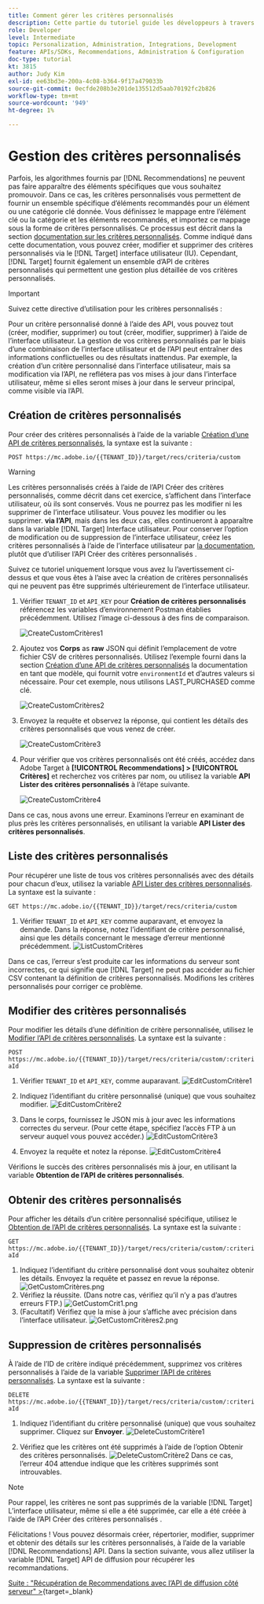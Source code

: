 ```yaml
---
title: Comment gérer les critères personnalisés
description: Cette partie du tutoriel guide les développeurs à travers les étapes requises pour utiliser les API Adobe Target pour gérer, créer, répertorier, modifier, obtenir et supprimer des critères Recommendations Adobe Target.
role: Developer
level: Intermediate
topic: Personalization, Administration, Integrations, Development
feature: APIs/SDKs, Recommendations, Administration & Configuration
doc-type: tutorial
kt: 3815
author: Judy Kim
exl-id: ee63bd3e-200a-4c08-b364-9f17a479033b
source-git-commit: 0ecfde208b3e201de135512d5aab70192fc2b826
workflow-type: tm+mt
source-wordcount: '949'
ht-degree: 1%

---
```


# Gestion des critères personnalisés

Parfois, les algorithmes fournis par [!DNL Recommendations] ne peuvent pas faire apparaître des éléments spécifiques que vous souhaitez promouvoir. Dans ce cas, les critères personnalisés vous permettent de fournir un ensemble spécifique d’éléments recommandés pour un élément ou une catégorie clé donnée. Vous définissez le mappage entre l’élément clé ou la catégorie et les éléments recommandés, et importez ce mappage sous la forme de critères personnalisés. Ce processus est décrit dans la section [documentation sur les critères personnalisés](https://experienceleague.adobe.com/docs/target/using/recommendations/criteria/recommendations-csv.html?lang=en). Comme indiqué dans cette documentation, vous pouvez créer, modifier et supprimer des critères personnalisés via le [!DNL Target] interface utilisateur (IU). Cependant, [!DNL Target] fournit également un ensemble d’API de critères personnalisés qui permettent une gestion plus détaillée de vos critères personnalisés.

>[!IMPORTANT]
>
>Suivez cette directive d’utilisation pour les critères personnalisés :
>
> Pour un critère personnalisé donné à l’aide des API, vous pouvez tout (créer, modifier, supprimer) ou tout (créer, modifier, supprimer) à l’aide de l’interface utilisateur. La gestion de vos critères personnalisés par le biais d’une combinaison de l’interface utilisateur et de l’API peut entraîner des informations conflictuelles ou des résultats inattendus. Par exemple, la création d’un critère personnalisé dans l’interface utilisateur, mais sa modification via l’API, ne reflétera pas vos mises à jour dans l’interface utilisateur, même si elles seront mises à jour dans le serveur principal, comme visible via l’API.

## Création de critères personnalisés

Pour créer des critères personnalisés à l’aide de la variable [Création d’une API de critères personnalisés](https://developers.adobetarget.com/api/recommendations/#operation/createCriteriaCustom), la syntaxe est la suivante :

`POST https://mc.adobe.io/{{TENANT_ID}}/target/recs/criteria/custom`

>[!WARNING]
>
>Les critères personnalisés créés à l’aide de l’API Créer des critères personnalisés, comme décrit dans cet exercice, s’affichent dans l’interface utilisateur, où ils sont conservés. Vous ne pourrez pas les modifier ni les supprimer de l’interface utilisateur. Vous pouvez les modifier ou les supprimer. **via l’API**, mais dans les deux cas, elles continueront à apparaître dans la variable [!DNL Target] Interface utilisateur. Pour conserver l’option de modification ou de suppression de l’interface utilisateur, créez les critères personnalisés à l’aide de l’interface utilisateur par [la documentation](https://experienceleague.adobe.com/docs/target/using/recommendations/criteria/recommendations-csv.html?lang=en), plutôt que d’utiliser l’API Créer des critères personnalisés .

Suivez ce tutoriel uniquement lorsque vous avez lu l’avertissement ci-dessus et que vous êtes à l’aise avec la création de critères personnalisés qui ne peuvent pas être supprimés ultérieurement de l’interface utilisateur.

1. Vérifier `TENANT_ID` et `API_KEY` pour **Création de critères personnalisés** référencez les variables d’environnement Postman établies précédemment. Utilisez l’image ci-dessous à des fins de comparaison.

   ![CreateCustomCritères1](assets/CreateCustomCriteria1.png)

2. Ajoutez vos **Corps** as **raw** JSON qui définit l’emplacement de votre fichier CSV de critères personnalisés. Utilisez l’exemple fourni dans la section [Création d’une API de critères personnalisés](https://developers.adobetarget.com/api/recommendations/#operation/getAllCriteriaCustom) la documentation en tant que modèle, qui fournit votre `environmentId` et d’autres valeurs si nécessaire. Pour cet exemple, nous utilisons LAST_PURCHASED comme clé.

   ![CreateCustomCritères2](assets/CreateCustomCriteria2.png)

3. Envoyez la requête et observez la réponse, qui contient les détails des critères personnalisés que vous venez de créer.

   ![CreateCustomCritère3](assets/CreateCustomCriteria3.png)

4. Pour vérifier que vos critères personnalisés ont été créés, accédez dans Adobe Target à **[!UICONTROL Recommendations] > [!UICONTROL Critères]** et recherchez vos critères par nom, ou utilisez la variable **API Lister des critères personnalisés** à l’étape suivante.

   ![CreateCustomCritère4](assets/CreateCustomCriteria4.png)

Dans ce cas, nous avons une erreur. Examinons l’erreur en examinant de plus près les critères personnalisés, en utilisant la variable **API Lister des critères personnalisés**.

## Liste des critères personnalisés

Pour récupérer une liste de tous vos critères personnalisés avec des détails pour chacun d’eux, utilisez la variable [API Lister des critères personnalisés](https://developers.adobetarget.com/api/recommendations/#operation/getAllCriteriaCustom). La syntaxe est la suivante :

`GET https://mc.adobe.io/{{TENANT_ID}}/target/recs/criteria/custom`

1. Vérifier `TENANT_ID` et `API_KEY` comme auparavant, et envoyez la demande. Dans la réponse, notez l’identifiant de critère personnalisé, ainsi que les détails concernant le message d’erreur mentionné précédemment.
   ![ListCustomCritères](assets/ListCustomCriteria.png)

Dans ce cas, l’erreur s’est produite car les informations du serveur sont incorrectes, ce qui signifie que [!DNL Target] ne peut pas accéder au fichier CSV contenant la définition de critères personnalisés. Modifions les critères personnalisés pour corriger ce problème.

## Modifier des critères personnalisés

Pour modifier les détails d’une définition de critère personnalisée, utilisez le [Modifier l’API de critères personnalisés](https://developers.adobetarget.com/api/recommendations/#operation/updateCriteriaCustom). La syntaxe est la suivante :

`POST https://mc.adobe.io/{{TENANT_ID}}/target/recs/criteria/custom/:criteriaId`

1. Vérifier `TENANT_ID` et `API_KEY`, comme auparavant.
   ![EditCustomCritère1](assets/EditCustomCriteria1.png)

1. Indiquez l’identifiant du critère personnalisé (unique) que vous souhaitez modifier.
   ![EditCustomCritère2](assets/EditCustomCriteria2.png)

1. Dans le corps, fournissez le JSON mis à jour avec les informations correctes du serveur. (Pour cette étape, spécifiez l’accès FTP à un serveur auquel vous pouvez accéder.)
   ![EditCustomCritère3](assets/EditCustomCriteria3.png)

1. Envoyez la requête et notez la réponse.
   ![EditCustomCritère4](assets/EditCustomCriteria4.png)

Vérifions le succès des critères personnalisés mis à jour, en utilisant la variable **Obtention de l’API de critères personnalisés**.

## Obtenir des critères personnalisés

Pour afficher les détails d’un critère personnalisé spécifique, utilisez le [Obtention de l’API de critères personnalisés](https://developers.adobetarget.com/api/recommendations/#operation/getCriteriaCustom). La syntaxe est la suivante :

`GET https://mc.adobe.io/{{TENANT_ID}}/target/recs/criteria/custom/:criteriaId`

1. Indiquez l’identifiant du critère personnalisé dont vous souhaitez obtenir les détails. Envoyez la requête et passez en revue la réponse.
   ![GetCustomCritères.png](assets/GetCustomCriteria.png)
1. Vérifiez la réussite. (Dans notre cas, vérifiez qu’il n’y a pas d’autres erreurs FTP.)
   ![GetCustomCrit1.png](assets/GetCustomCriteria1.png)
1. (Facultatif) Vérifiez que la mise à jour s’affiche avec précision dans l’interface utilisateur.
   ![GetCustomCritères2.png](assets/GetCustomCriteria2.png)

## Suppression de critères personnalisés

À l’aide de l’ID de critère indiqué précédemment, supprimez vos critères personnalisés à l’aide de la variable [Supprimer l’API de critères personnalisés](https://developers.adobetarget.com/api/recommendations/#operation/deleteCriteriaCustom). La syntaxe est la suivante :

`DELETE https://mc.adobe.io/{{TENANT_ID}}/target/recs/criteria/custom/:criteriaId`

1. Indiquez l’identifiant du critère personnalisé (unique) que vous souhaitez supprimer. Cliquez sur **Envoyer**.
   ![DeleteCustomCritère1](assets/DeleteCustomCriteria1.png)

1. Vérifiez que les critères ont été supprimés à l’aide de l’option Obtenir des critères personnalisés.
   ![DeleteCustomCritère2](assets/DeleteCustomCriteria2.png)
Dans ce cas, l’erreur 404 attendue indique que les critères supprimés sont introuvables.

>[!NOTE]
>Pour rappel, les critères ne sont pas supprimés de la variable [!DNL Target] L’interface utilisateur, même si elle a été supprimée, car elle a été créée à l’aide de l’API Créer des critères personnalisés .

Félicitations ! Vous pouvez désormais créer, répertorier, modifier, supprimer et obtenir des détails sur les critères personnalisés, à l’aide de la variable [!DNL Recommendations] API. Dans la section suivante, vous allez utiliser la variable [!DNL Target] API de diffusion pour récupérer les recommandations.

[Suite : &quot;Récupération de Recommendations avec l’API de diffusion côté serveur&quot; >](https://developer.adobe.com/target/before-administer/recs-api/fetch-recs-server-side-delivery-api/){target=_blank}
